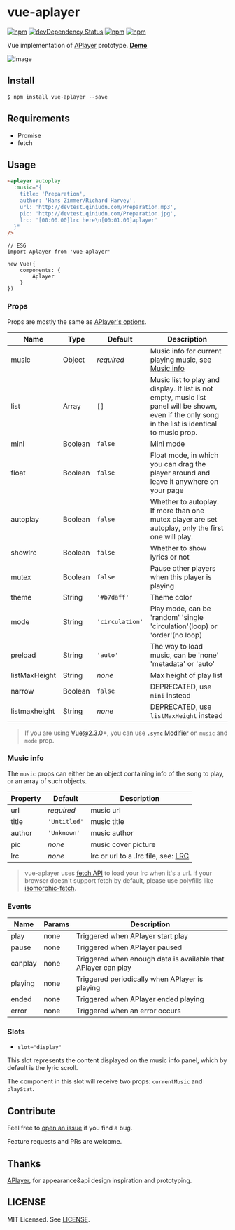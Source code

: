 # vue-aplayer 
[![npm](https://img.shields.io/npm/v/vue-aplayer.svg?style=flat-square)](https://www.npmjs.com/package/vue-aplayer)
[![devDependency Status](https://img.shields.io/david/dev/SevenOutman/vue-aplayer.svg?style=flat-square)](https://david-dm.org/SevenOutman/vue-aplayer#info=devDependencies)
[![npm](https://img.shields.io/npm/dt/vue-aplayer.svg?style=flat-square)](https://www.npmjs.com/package/vue-aplayer)
[![npm](https://img.shields.io/npm/l/vue-aplayer.svg?style=flat-square)](https://github.com/SevenOutman/vue-aplayer/blob/master/LICENSE)

Vue implementation of [APlayer](https://github.com/MoePlayer/APlayer) prototype.
[**Demo**](https://sevenoutman.github.io/vue-aplayer)

![image](https://i.loli.net/2018/03/13/5aa6bd4562f39.png)

## Install

```
$ npm install vue-aplayer --save
```

## Requirements

- Promise
- fetch

## Usage

```HTML
<aplayer autoplay 
  :music="{
    title: 'Preparation',
    author: 'Hans Zimmer/Richard Harvey',
    url: 'http://devtest.qiniudn.com/Preparation.mp3',
    pic: 'http://devtest.qiniudn.com/Preparation.jpg',
    lrc: '[00:00.00]lrc here\n[00:01.00]aplayer'
  }"
/>
```

```JS
// ES6
import Aplayer from 'vue-aplayer'

new Vue({
    components: {
        Aplayer
    }
})
```


### Props

Props are mostly the same as [APlayer's options](https://aplayer.js.org/#/home?id=options).

| Name | Type | Default | Description |
| ---- | ---- | ------- | ----------- |
| music| Object | *required* | Music info for current playing music, see [Music info](https://github.com/SevenOutman/vue-aplayer#music-info) |
| list | Array | `[]` | Music list to play and display. If list is not empty, music list panel will be shown, even if the only song in the list is identical to music prop. |
| mini | Boolean | `false` | Mini mode |
| float | Boolean | `false` | Float mode, in which you can drag the player around and leave it anywhere on your page |
| autoplay | Boolean | `false` | Whether to autoplay. If more than one mutex player are set autoplay, only the first one will play. |
| showlrc | Boolean | `false` | Whether to show lyrics or not |
| mutex | Boolean | `false` | Pause other players when this player is playing |
| theme | String | `'#b7daff'` | Theme color |
| mode | String | `'circulation'` | Play mode, can be 'random' 'single 'circulation'(loop) or 'order'(no loop) |
| preload | String | `'auto'` | The way to load music, can be 'none' 'metadata' or 'auto' |
| listMaxHeight | String | *none* | Max height of play list |
| narrow | Boolean | `false` | DEPRECATED, use `mini` instead |
| listmaxheight | String | *none* | DEPRECATED, use `listMaxHeight` instead |

> If you are using Vue@2.3.0+, you can use [`.sync` Modifier](https://vuejs.org/v2/guide/components.html#sync-Modifier) on `music` and `mode` prop.

### Music info

The `music` props can either be an object containing info of the song to play, or an array of such objects.

| Property | Default | Description |
| -------- | ------- | ----------- |
| url | *required* | music url |
| title | `'Untitled'` | music title |
| author | `'Unknown'` | music author |
| pic | *none* | music cover picture |
| lrc | *none* | lrc or url to a .lrc file, see: [LRC](https://aplayer.js.org/#/home?id=lrc) |

> vue-aplayer uses [fetch API](https://developer.mozilla.org/en-US/docs/Web/API/Fetch_API) to load your lrc when it's a url.
> If your browser doesn't support fetch by default, please use polyfills like [isomorphic-fetch](https://github.com/matthew-andrews/isomorphic-fetch).

### Events

| Name | Params | Description |
| ---- | ------ | ----------- |
| play | none | Triggered when APlayer start play |
| pause | none | Triggered when APlayer paused |
| canplay | none | Triggered when enough data is available that APlayer can play |
| playing | none | Triggered periodically when APlayer is playing |
| ended | none | Triggered when APlayer ended playing |
| error | none | Triggered when an error occurs |

### Slots

- `slot="display"`

This slot represents the content displayed on the music info panel, which by default is the lyric scroll.

The component in this slot will receive two props: `currentMusic` and `playStat`.

## Contribute

Feel free to [open an issue](https://github.com/SevenOutman/vue-aplayer/issues) if you find a bug.

Feature requests and PRs are welcome.

## Thanks
[APlayer](https://github.com/MoePlayer/APlayer), for appearance&api design inspiration and prototyping.

## LICENSE

MIT Licensed. See [LICENSE](https://github.com/SevenOutman/vue-aplayer/blob/master/LICENSE).
